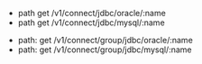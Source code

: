 - path get /v1/connect/jdbc/oracle/:name
- path get /v1/connect/jdbc/mysql/:name

* path: get /v1/connect/group/jdbc/oracle/:name
* path: get /v1/connect/group/jdbc/mysql/:name

